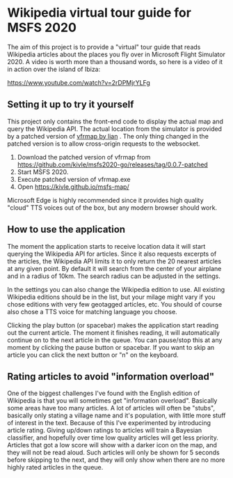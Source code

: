 # Wikipedia virtual tour guide for MSFS 2020

The aim of this project is to provide a "virtual" tour guide that reads Wikipedia articles about the places you fly over in Microsoft Flight Simulator 2020. A video is worth more than a thousand words, so here is a video of it in action over the island of Ibiza:

https://www.youtube.com/watch?v=2rDPMjrYLFg

## Setting it up to try it yourself

This project only contains the front-end code to display the actual map and query the Wikipedia API. The actual location from the simulator is provided by a patched version of [vfrmap by lian](https://github.com/lian/msfs2020-go) . The only thing changed in the patched version is to allow cross-origin requests to the websocket.

1. Download the patched version of vfrmap from https://github.com/kivle/msfs2020-go/releases/tag/0.0.7-patched
2. Start MSFS 2020.
3. Execute patched version of vfrmap.exe
4. Open https://kivle.github.io/msfs-map/ 

Microsoft Edge is highly recommended since it provides high quality "cloud" TTS voices out of the box, but any modern browser should work.

## How to use the application

The moment the application starts to receive location data it will start querying the Wikipedia API for articles. Since it also requests excerpts of the articles, the Wikipedia API limits it to only return the 20 nearest articles at any given point. By default it will search from the center of your airplane and in a radius of 10km. The search radius can be adjusted in the settings.

In the settings you can also change the Wikipedia edition to use. All existing Wikipedia editions should be in the list, but your milage might vary if you chose editions with very few geotagged articles, etc. You should of course also chose a TTS voice for matching language you choose.

Clicking the play button (or spacebar) makes the application start reading out the current article. The moment it finishes reading, it will automatically continue on to the next article in the queue. You can pause/stop this at any moment by clicking the pause button or spacebar. If you want to skip an article you can click the next button or "n" on the keyboard.

## Rating articles to avoid "information overload"

One of the biggest challenges I've found with the English edition of Wikipedia is that you will sometimes get "information overload". Basically some areas have too many articles. A lot of articles will often be "stubs", basically only stating a village name and it's population, with little more stuff of interest in the text. Because of this I've experimented by introducing article rating. Giving up/down ratings to articles will train a Bayesian classifier, and hopefully over time low quality articles will get less priority. Articles that got a low score will show with a darker icon on the map, and they will not be read aloud. Such articles will only be shown for 5 seconds before skipping to the next, and they will only show when there are no more highly rated articles in the queue.
